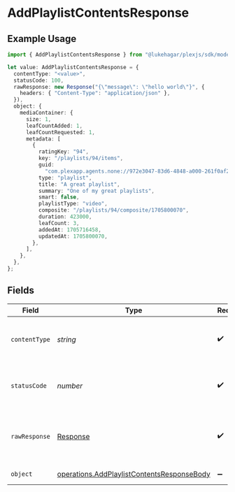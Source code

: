 # AddPlaylistContentsResponse

## Example Usage

```typescript
import { AddPlaylistContentsResponse } from "@lukehagar/plexjs/sdk/models/operations";

let value: AddPlaylistContentsResponse = {
  contentType: "<value>",
  statusCode: 100,
  rawResponse: new Response("{\"message\": \"hello world\"}", {
    headers: { "Content-Type": "application/json" },
  }),
  object: {
    mediaContainer: {
      size: 1,
      leafCountAdded: 1,
      leafCountRequested: 1,
      metadata: [
        {
          ratingKey: "94",
          key: "/playlists/94/items",
          guid:
            "com.plexapp.agents.none://972e3047-83d6-4848-a000-261f0af26ba2",
          type: "playlist",
          title: "A great playlist",
          summary: "One of my great playlists",
          smart: false,
          playlistType: "video",
          composite: "/playlists/94/composite/1705800070",
          duration: 423000,
          leafCount: 3,
          addedAt: 1705716458,
          updatedAt: 1705800070,
        },
      ],
    },
  },
};
```

## Fields

| Field                                                                                                           | Type                                                                                                            | Required                                                                                                        | Description                                                                                                     |
| --------------------------------------------------------------------------------------------------------------- | --------------------------------------------------------------------------------------------------------------- | --------------------------------------------------------------------------------------------------------------- | --------------------------------------------------------------------------------------------------------------- |
| `contentType`                                                                                                   | *string*                                                                                                        | :heavy_check_mark:                                                                                              | HTTP response content type for this operation                                                                   |
| `statusCode`                                                                                                    | *number*                                                                                                        | :heavy_check_mark:                                                                                              | HTTP response status code for this operation                                                                    |
| `rawResponse`                                                                                                   | [Response](https://developer.mozilla.org/en-US/docs/Web/API/Response)                                           | :heavy_check_mark:                                                                                              | Raw HTTP response; suitable for custom response parsing                                                         |
| `object`                                                                                                        | [operations.AddPlaylistContentsResponseBody](../../../sdk/models/operations/addplaylistcontentsresponsebody.md) | :heavy_minus_sign:                                                                                              | Playlist Updated                                                                                                |